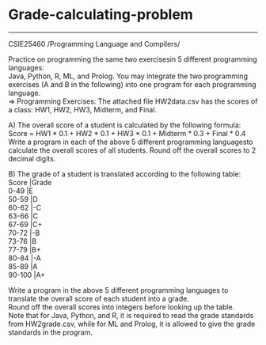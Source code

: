 # Grade-calculating-problem  
---
CSIE25460 /Programming Language and Compilers/  

Practice on programming the same two exercisesin 5 different programming languages:  
Java, Python, R, ML, and Prolog. You may integrate the two programming exercises (A and B in the following) into one program for each programming language.  
=> Programming Exercises: The attached file HW2data.csv has the scores of  
a class: HW1, HW2, HW3, Midterm, and Final.  

A) The overall score of a student is calculated by the following formula:  
Score = HW1 * 0.1 + HW2 * 0.1 + HW3 * 0.1 + Midterm * 0.3 + Final * 0.4  
Write a program in each of the above 5 different programming languagesto calculate the overall scores of all students. Round off the overall scores to 2 decimal digits.  

B) The grade of a student is translated according to the following table:  
Score  |Grade  
0-49   |E  
50-59  |D  
60-62  |-C  
63-66  |C  
67-69  |C+  
70-72  |-B  
73-76  |B  
77-79  |B+  
80-84  |-A  
85-89  |A  
90-100 |A+  

Write a program in the above 5 different programming languages to translate the overall score of each student into a grade.  
Round off the overall scores into integers before looking up the table.  
Note that for Java, Python, and R, it is required to read the grade standards from HW2grade.csv, while for ML and Prolog, it is allowed to give the grade standards in the program.  
